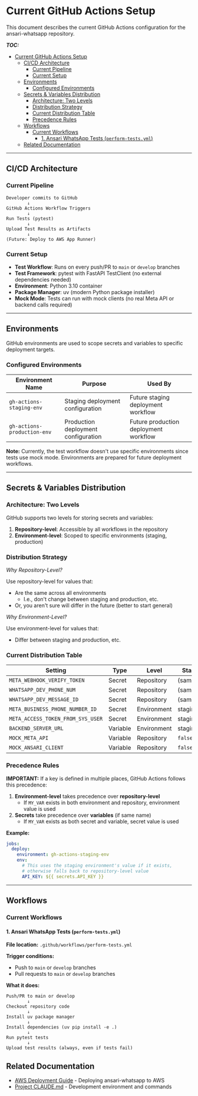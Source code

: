 # Current GitHub Actions Setup

This document describes the current GitHub Actions configuration for the ansari-whatsapp repository.

***TOC:***

- [Current GitHub Actions Setup](#current-github-actions-setup)
  - [CI/CD Architecture](#cicd-architecture)
    - [Current Pipeline](#current-pipeline)
    - [Current Setup](#current-setup)
  - [Environments](#environments)
    - [Configured Environments](#configured-environments)
  - [Secrets \& Variables Distribution](#secrets--variables-distribution)
    - [Architecture: Two Levels](#architecture-two-levels)
    - [Distribution Strategy](#distribution-strategy)
    - [Current Distribution Table](#current-distribution-table)
    - [Precedence Rules](#precedence-rules)
  - [Workflows](#workflows)
    - [Current Workflows](#current-workflows)
      - [1. Ansari WhatsApp Tests (`perform-tests.yml`)](#1-ansari-whatsapp-tests-perform-testsyml)
  - [Related Documentation](#related-documentation)


---

## CI/CD Architecture

### Current Pipeline

```
Developer commits to GitHub
        ↓
GitHub Actions Workflow Triggers
        ↓
Run Tests (pytest)
        ↓
Upload Test Results as Artifacts
        ↓
(Future: Deploy to AWS App Runner)
```

### Current Setup

- **Test Workflow**: Runs on every push/PR to `main` or `develop` branches
- **Test Framework**: pytest with FastAPI TestClient (no external dependencies needed)
- **Environment**: Python 3.10 container
- **Package Manager**: uv (modern Python package installer)
- **Mock Mode**: Tests can run with mock clients (no real Meta API or backend calls required)

---

## Environments

GitHub environments are used to scope secrets and variables to specific deployment targets.

### Configured Environments

| Environment Name | Purpose | Used By |
|------------------|---------|---------|
| `gh-actions-staging-env` | Staging deployment configuration | Future staging deployment workflow |
| `gh-actions-production-env` | Production deployment configuration | Future production deployment workflow |

**Note:** Currently, the test workflow doesn't use specific environments since tests use mock mode. Environments are prepared for future deployment workflows.

---

## Secrets & Variables Distribution

### Architecture: Two Levels

GitHub supports two levels for storing secrets and variables:

1. **Repository-level**: Accessible by all workflows in the repository
2. **Environment-level**: Scoped to specific environments (staging, production)

### Distribution Strategy

*Why Repository-Level?*

Use repository-level for values that:
- Are the same across all environments
  - I.e., don't change between staging and production, etc.
- Or, you aren't sure will differ in the future (better to start general)

*Why Environment-Level?*

Use environment-level for values that:
- Differ between staging and production, etc.

### Current Distribution Table

| Setting | Type | Level | Staging Value | Production Value |
|---------|------|-------|---------------|------------------|
| `META_WEBHOOK_VERIFY_TOKEN` | Secret | Repository | (same) | (same) |
| `WHATSAPP_DEV_PHONE_NUM` | Secret | Repository | (same) | (same) |
| `WHATSAPP_DEV_MESSAGE_ID` | Secret | Repository | (same) | (same) |
| `META_BUSINESS_PHONE_NUMBER_ID` | Secret | Environment | staging_phone_id | production_phone_id |
| `META_ACCESS_TOKEN_FROM_SYS_USER` | Secret | Environment | staging_token | production_token |
| `BACKEND_SERVER_URL` | Variable | Environment | staging URL | production URL |
| `MOCK_META_API` | Variable | Repository | `false` | `false` |
| `MOCK_ANSARI_CLIENT` | Variable | Repository | `false` | `false` |

### Precedence Rules

**IMPORTANT:** If a key is defined in multiple places, GitHub Actions follows this precedence:

1. **Environment-level** takes precedence over **repository-level**
   - If `MY_VAR` exists in both environment and repository, environment value is used
2. **Secrets** take precedence over **variables** (if same name)
   - If `MY_VAR` exists as both secret and variable, secret value is used

**Example:**
```yaml
jobs:
  deploy:
    environment: gh-actions-staging-env
    env:
      # This uses the staging environment's value if it exists,
      # otherwise falls back to repository-level value
      API_KEY: ${{ secrets.API_KEY }}
```

---

## Workflows

### Current Workflows

#### 1. Ansari WhatsApp Tests (`perform-tests.yml`)

**File location:** `.github/workflows/perform-tests.yml`

**Trigger conditions:**
- Push to `main` or `develop` branches
- Pull requests to `main` or `develop` branches

**What it does:**
```
Push/PR to main or develop
        ↓
Checkout repository code
        ↓
Install uv package manager
        ↓
Install dependencies (uv pip install -e .)
        ↓
Run pytest tests
        ↓
Upload test results (always, even if tests fail)
```


## Related Documentation

- [AWS Deployment Guide](../aws/deployment_guide.md) - Deploying ansari-whatsapp to AWS
- [Project CLAUDE.md](../../../CLAUDE.md) - Development environment and commands

